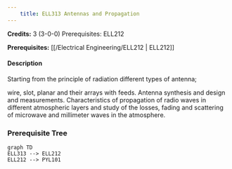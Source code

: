 ```yaml
---
    title: ELL313 Antennas and Propagation
---
```

**Credits:** 3 (3-0-0) Prerequisites: ELL212



**Prerequisites:** [[/Electrical Engineering/ELL212 | ELL212]]

#### Description 
Starting from the principle of radiation different types of antenna;

wire, slot, planar and their arrays with feeds. Antenna synthesis and design and measurements. Characteristics of propagation of radio waves in different atmospheric layers and study of the losses, fading and scattering of microwave and millimeter waves in the atmosphere.

### Prerequisite Tree

```mermaid
graph TD
ELL313 --> ELL212
ELL212 --> PYL101
```